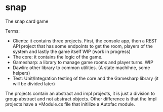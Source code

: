 # snap
The snap card game

Terms:
- Clients: it contains three projects. First, the console app, then a REST API project that has some endpoints to get the room, players of the system and lastly the game itself WIP (work in progress)
- The core: it contains the logic of the game.
- Gamesharp: a library to manage game rooms and player turns. WIP
- Dawlin: other library to common utilities. (A state machihne, some helpers)
- Test: Unit/Integration testing of the core and the Gamesharp library (it will be divided later)

The projects contain an abstract and impl projects, it is just a division to group abstract and not abstract objects. Other difference is that the Impl projects have a *Module.cs file that initilize a Autofac module.
